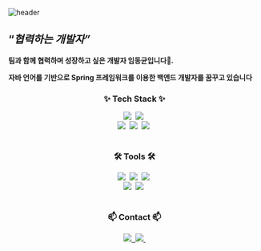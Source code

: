
![header](https://capsule-render.vercel.app/api?type=Rounded&color=timeGradient&text=Welcome!)


## **“*협력하는 개발자”***

**팀과 함께 협력하며 성장하고 싶은 개발자 임동균입니다🌱.**

**자바 언어를 기반으로 Spring 프레임워크를 이용한 백엔드 개발자를 꿈꾸고 있습니다**

<h3 align="center">✨ Tech Stack ✨</h3>
<div align="center">
  <img src="https://img.shields.io/badge/Spring-6DB33F?style=for-the-badge&logo=Spring&logoColor=white" />&nbsp
  <img src="https://img.shields.io/badge/oracle-F80000?style=for-the-badge&logo=oracle&logoColor=white" />&nbsp
</div>

<div align="center">
  <img src="https://img.shields.io/badge/java-007396?style=for-the-badge&logo=java&logoColor=white"/>&nbsp
  <img src="https://img.shields.io/badge/JPA-59666C?style=for-the-badge&logo=hibernate&logoColor=white" />&nbsp
  <img src="https://img.shields.io/badge/MyBatis-A9225C?style=for-the-badge&logo=mybatis&logoColor=white" />&nbsp
</div>

<br>

<h3 align="center">🛠 Tools 🛠</h3>
<div align="center">
  <img src="https://img.shields.io/badge/git-F05033.svg?style=for-the-badge&logo=git&logoColor=white" />&nbsp
  <img src="https://img.shields.io/badge/github-181717.svg?style=for-the-badge&logo=github&logoColor=white" />&nbsp
  <img src="https://img.shields.io/badge/Notion-F3F3F3.svg?style=for-the-badge&logo=notion&logoColor=black" />&nbsp
</div>

<div align="center">
  <img src="https://img.shields.io/badge/eclipse-2C2255?style=for-the-badge&logo=eclipseide&logoColor=white" />&nbsp
  <img src="https://img.shields.io/badge/intellij-000000?style=for-the-badge&logo=intellijidea&logoColor=white" />&nbsp
</div>


<br>

<h3 align="center">📫 Contact 📫</h3>
<div align="center">
  <a href="https://imdongkyun.notion.site/6f48189d8cfe4d22b690a9b682fb33d7">
    <img src="https://img.shields.io/badge/Notion-F3F3F3.svg?style=for-the-badge&logo=notion&logoColor=black" />&nbsp
  </a>
  <a href="mailto:io030@naver.com">
    <img
      src="https://img.shields.io/badge/io030@naver.com-03C75A?style=for-the-badge&logo=naver&logoColor=white"/>&nbsp
  </a>
</div>
